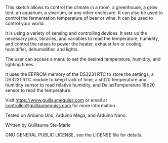 This sketch allows to control the climate in a room, a greenhouse, a grow tent,
an aquarium, a vivarium, or any other enclosure. It can also be used to control
the fermentation temperature of beer or wine. It can be used to control your world.

It is using a variety of sensing and controlling devices.
It sets up the necessary pins, libraries, and variables to read the
temperature, humidity, and control the relays to power the heater,
exhaust fan or cooling, humidifier, dehumidifier, and lights.

The user can access a menu to set the desired temperature, humidity,
and lighting times. 

It uses the EEPROM memory of the DS3231 RTC to store the settings,
a DS3231 RTC module to keep track of time, a sht20 temperature and humidity sensor
to read relative humidity, and DallasTemperature 18b20 sensor to read the temperature.

Visit https://www.guillaumeguiss.com or 
email at controller@guillaumeguiss.com for more information.

Tested on Arduino Uno, Arduino Mega, and Arduino Nano.

Written by Guillaume Ste-Marie

GNU GENERAL PUBLIC LICENSE, see the LICENSE file for details.
